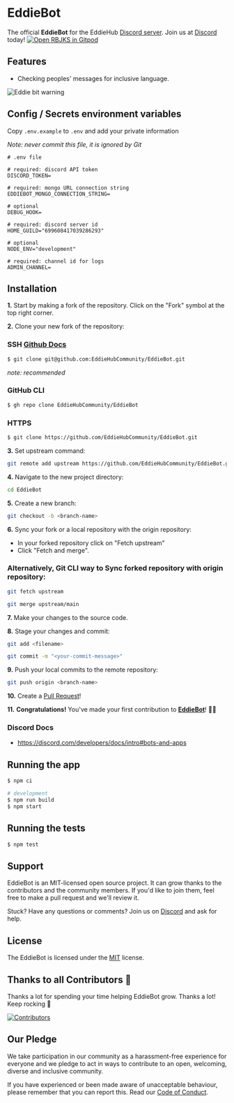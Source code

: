 # EddieBot

The official **EddieBot** for the EddieHub [Discord server](http://discord.eddiehub.org). Join us at [Discord](http://discord.eddiehub.org) today!
<a href="https://gitpod.io/#https://github.com/EddieHubCommunity/EddieBot" target="_blank">
  <img src="https://gitpod.io/button/open-in-gitpod.svg" alt="Open RBJKS in Gitpod">
</a>

## Features

- Checking peoples' messages for inclusive language.

![Eddie bit warning](https://user-images.githubusercontent.com/624760/200577618-af25764f-a9ce-4ce8-a1f2-f8808c682c77.png)

## Config / Secrets environment variables

Copy `.env.example` to `.env` and add your private information

*Note: never commit this file, it is ignored by Git*

```
# .env file

# required: discord API token
DISCORD_TOKEN=

# required: mongo URL connection string
EDDIEBOT_MONGO_CONNECTION_STRING=

# optional
DEBUG_HOOK=

# required: discord server id
HOME_GUILD="699608417039286293"

# optional
NODE_ENV="development"

# required: channel id for logs
ADMIN_CHANNEL=
```

## Installation

**1.** Start by making a fork of the repository. Click on the "Fork" symbol at the top right corner.

**2.** Clone your new fork of the repository:

### SSH  [Github Docs](https://docs.github.com/en/authentication/connecting-to-github-with-ssh)

```bash
$ git clone git@github.com:EddieHubCommunity/EddieBot.git
```

*note: recommended*

### GitHub CLI

```bash
$ gh repo clone EddieHubCommunity/EddieBot
```

### HTTPS

```bash
$ git clone https://github.com/EddieHubCommunity/EddieBot.git
```

**3.** Set upstream command:
```bash
git remote add upstream https://github.com/EddieHubCommunity/EddieBot.git
```

**4.** Navigate to the new project directory:

```bash
cd EddieBot
```

**5.** Create a new branch:
```bash
git checkout -b <branch-name>
```

**6.** Sync your fork or a local repository with the origin repository:
- In your forked repository click on "Fetch upstream"
- Click "Fetch and merge".

### Alternatively, Git CLI way to Sync forked repository with origin repository:
```bash
git fetch upstream
```
```bash
git merge upstream/main
```

**7.** Make your changes to the source code.

**8.** Stage your changes and commit:

```bash
git add <filename>
```

```bash
git commit -m "<your-commit-message>"
```

**9.** Push your local commits to the remote repository:

```bash
git push origin <branch-name>
```

**10.** Create a [Pull Request](https://help.github.com/en/github/collaborating-with-issues-and-pull-requests/creating-a-pull-request)!

**11.** **Congratulations!** You've made your first contribution to [**EddieBot**](https://github.com/EddieHubCommunity/EddieBot/graphs/contributors)! 🙌🏼


### Discord Docs

- https://discord.com/developers/docs/intro#bots-and-apps

## Running the app

```bash
$ npm ci

# development
$ npm run build
$ npm start
```

## Running the tests

```bash
$ npm test
```

## Support

EddieBot is an MIT-licensed open source project. It can grow thanks to the contributors and the community members. If you'd like to join them, feel free to make a pull request and we'll review it.

Stuck? Have any questions or comments? Join us on [Discord](http://discord.eddiehub.org/) and ask for help.

## License

The EddieBot is licensed under the [MIT](https://github.com/EddieHubCommunity/EddieBot/blob/main/LICENSE) license.

## Thanks to all Contributors 💪 

Thanks a lot for spending your time helping EddieBot grow. Thanks a lot! Keep rocking 🍻

[![Contributors](https://contrib.rocks/image?repo=EddieHubCommunity/EddieBot)](https://github.com/EddieHubCommunity/EddieBot/graphs/contributors)

## Our Pledge

We take participation in our community as a harassment-free experience for everyone and we pledge to act in ways to contribute to an open, welcoming, diverse and inclusive community.  

If you have experienced or been made aware of unacceptable behaviour, please remember that you can report this.  Read our [Code of Conduct](https://github.com/EddieHubCommunity/EddieBot/blob/main/CODE_OF_CONDUCT.md).
